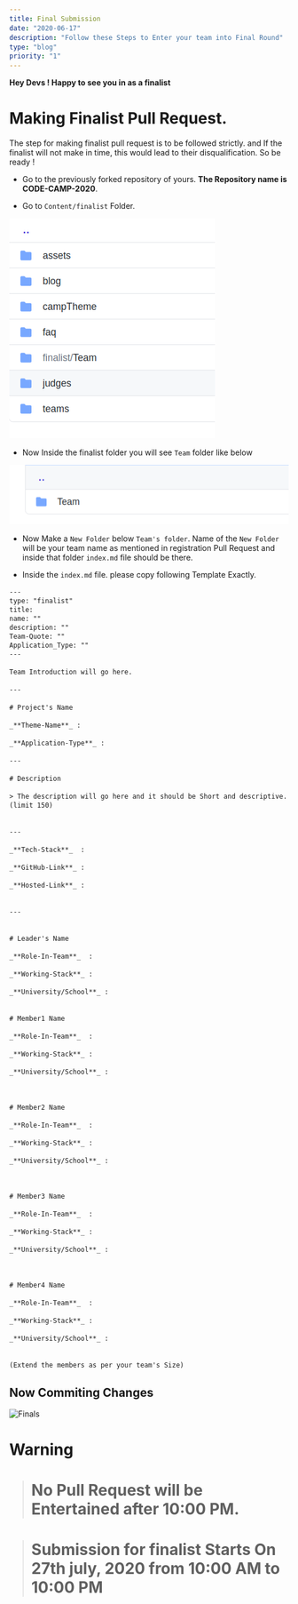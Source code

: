 ```yaml
---
title: Final Submission
date: "2020-06-17"
description: "Follow these Steps to Enter your team into Final Round"
type: "blog"
priority: "1"
---
```


**Hey Devs ! Happy to see you in as a finalist**

# Making Finalist Pull Request.

The step for making finalist pull request is to be followed strictly. and If the finalist will not make in time, this would lead to their disqualification. So be ready !


* Go to the previously forked repository of yours. **The Repository name is CODE-CAMP-2020**.

* Go to `Content/finalist` Folder. 

![finalist-Folder](../../assets/Final1.png)

* Now Inside the finalist folder you will see `Team` folder like below

![finalist-Folder](../../assets/Final2.png)

* Now Make a `New Folder` below `Team's folder`. Name of the `New Folder` will be your team name as mentioned in registration Pull Request and inside that folder `index.md` file should be there.

* Inside the `index.md` file. please copy following Template Exactly.

```
---
type: "finalist"                   
title: 
name: ""
description: ""
Team-Quote: ""
Application_Type: ""
---

Team Introduction will go here.

---

# Project's Name

_**Theme-Name**_ : 

_**Application-Type**_ :   

---

# Description

> The description will go here and it should be Short and descriptive. (limit 150)


---

_**Tech-Stack**_  :   

_**GitHub-Link**_ :   

_**Hosted-Link**_ :   


---


# Leader's Name

_**Role-In-Team**_  : 

_**Working-Stack**_ : 

_**University/School**_ :


# Member1 Name

_**Role-In-Team**_  : 

_**Working-Stack**_ : 

_**University/School**_ :



# Member2 Name

_**Role-In-Team**_  : 

_**Working-Stack**_ : 

_**University/School**_ :



# Member3 Name

_**Role-In-Team**_  : 

_**Working-Stack**_ : 

_**University/School**_ :



# Member4 Name

_**Role-In-Team**_  : 

_**Working-Stack**_ : 

_**University/School**_ :


(Extend the members as per your team's Size)
```

## Now Commiting Changes

![Finals](../../assets/Final6.gif)

# Warning

> # No Pull Request will be Entertained after 10:00 PM.

> # Submission for finalist Starts On 27th july, 2020 from 10:00 AM to 10:00 PM
